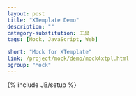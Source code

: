 ```yaml
---
layout: post
title: "XTemplate Demo"
description: ""
category-substitution: 工具
tags: [Mock, JavaScript, Web]

short: "Mock for XTemplate"
link: /project/mock/demo/mock4xtpl.html
pgroup: "Mock"
---
```

{% include JB/setup %}
